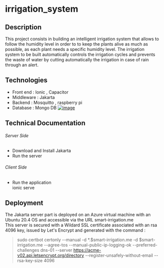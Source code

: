 # irrigation_system
## Description 
This project consists in building an intelligent irrigation system that allows to follow the humidity level in order to
to keep the plants alive as much as possible, as each plant needs a specific humidity level.
The irrigation system to be built automatically controls the irrigation cycles and prevents
the waste of water by cutting automatically the irrigation in case of rain through an alert.
## Technologies 
* Front end : Ionic , Capacitor 
* Middleware : Jakarta
* Backend : Mosquitto , raspberry pi 
* Database : Mongo DB
[![image](https://www.linkpicture.com/q/Sans-titre_22.png)](https://www.linkpicture.com/view.php?img=LPic63ca721373bfd1355904269)
## Technical Documentation  
###### Server Side
* Download and Install Jakarta 
* Run the server
###### Client Side
* Run the application  
  ionic serve 
 ## Deployment 
 The Jakarta server part is deployed on an Azure virtual machine with an Ubuntu 20.4 OS and accessible via the URL smart-irrigation.me  
 This server is secured with a Wildard SSL certificate associated with an rsa 4096 key, issued by Let's Encrypt and generated 
with the command :   

> sudo certbot certonly --manual -d *.$smart-irrigation.me -d $smart-irrigation.me --agree-tos --manual-public-ip-logging-ok --preferred-challenges dns-01 
--server https://acme-v02.api.letsencrypt.org/directory --register-unsafely-without-email --rsa-key-size 4096
